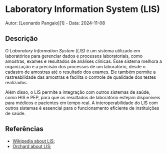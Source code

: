 # Laboratory Information System (LIS)

Autor: [Leonardo Pangaio][1] - Data: 2024-11-08

## Descrição

O *Laboratory Information System (LIS)* é um sistema utilizado em laboratórios para gerenciar dados e processos laboratoriais, como amostras, exames e resultados de análises clínicas. Esse sistema melhora a organização e a precisão dos processos de um laboratório, desde o cadastro de amostras até o resultado dos exames. Ele também permite a rastreabilidade das amostras e facilita o controle de qualidade dos testes realizados.

Além disso, o LIS permite a integração com outros sistemas de saúde, como HIS e PEP, para que os resultados de laboratório estejam disponíveis para médicos e pacientes em tempo real. A interoperabilidade do LIS com outros sistemas é essencial para o funcionamento eficiente de instituições de saúde.

## Referências

- [Wikipedia about LIS](https://en.wikipedia.org/wiki/Laboratory_information_management_system);
- [Orchard about LIS](https://www.orchardsoft.com/resources/learn-about-lis/);
